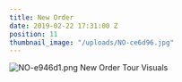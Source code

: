 ```yaml
---
title: New Order
date: 2019-02-22 17:31:00 Z
position: 11
thumbnail_image: "/uploads/NO-ce6d96.jpg"
---
```


![NO-e946d1.png](/uploads/NO-e946d1.png)
New Order Tour Visuals